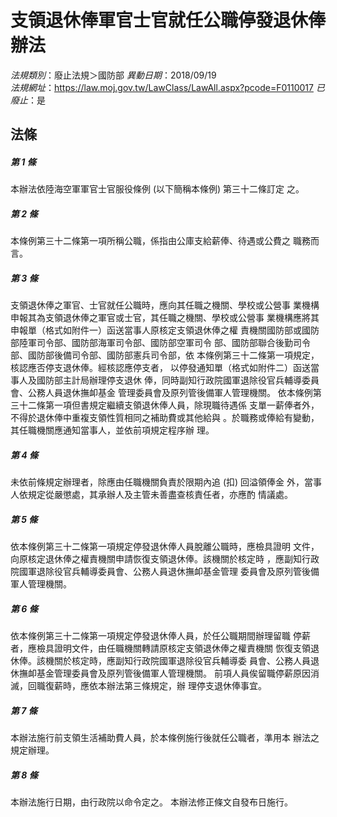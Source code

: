 # 支領退休俸軍官士官就任公職停發退休俸辦法

*法規類別*：廢止法規＞國防部
*異動日期*：2018/09/19  
*法規網址*：https://law.moj.gov.tw/LawClass/LawAll.aspx?pcode=F0110017
*已廢止*：是


## 法條
##### 第 1 條
本辦法依陸海空軍軍官士官服役條例 (以下簡稱本條例) 第三十二條訂定
之。

##### 第 2 條
本條例第三十二條第一項所稱公職，係指由公庫支給薪俸、待遇或公費之
職務而言。

##### 第 3 條
支領退休俸之軍官、士官就任公職時，應向其任職之機關、學校或公營事
業機構申報其為支領退休俸之軍官或士官，其任職之機關、學校或公營事
業機構應將其申報單（格式如附件一）函送當事人原核定支領退休俸之權
責機關國防部或國防部陸軍司令部、國防部海軍司令部、國防部空軍司令
部、國防部聯合後勤司令部、國防部後備司令部、國防部憲兵司令部，依
本條例第三十二條第一項規定，核認應否停支退休俸。經核認應停支者，
以停發通知單（格式如附件二）函送當事人及國防部主計局辦理停支退休
俸，同時副知行政院國軍退除役官兵輔導委員會、公務人員退休撫卹基金
管理委員會及原列管後備軍人管理機關。
依本條例第三十二條第一項但書規定繼續支領退休俸人員，除現職待遇係
支單一薪俸者外，不得於退休俸中重複支領性質相同之補助費或其他給與
。於職務或俸給有變動，其任職機關應通知當事人，並依前項規定程序辦
理。

##### 第 4 條
未依前條規定辦理者，除應由任職機關負責於限期內追 (扣) 回溢領俸金
外，當事人依規定從嚴懲處，其承辦人及主管未善盡查核責任者，亦應酌
情議處。

##### 第 5 條
依本條例第三十二條第一項規定停發退休俸人員脫離公職時，應檢具證明
文件，向原核定退休俸之權責機關申請恢復支領退休俸。該機關於核定時
，應副知行政院國軍退除役官兵輔導委員會、公務人員退休撫卹基金管理
委員會及原列管後備軍人管理機關。

##### 第 6 條
依本條例第三十二條第一項規定停發退休俸人員，於任公職期間辦理留職
停薪者，應檢具證明文件，由任職機關轉請原核定支領退休俸之權責機關
恢復支領退休俸。該機關於核定時，應副知行政院國軍退除役官兵輔導委
員會、公務人員退休撫卹基金管理委員會及原列管後備軍人管理機關。
前項人員俟留職停薪原因消滅，回職復薪時，應依本辦法第三條規定，辦
理停支退休俸事宜。

##### 第 7 條
本辦法施行前支領生活補助費人員，於本條例施行後就任公職者，準用本
辦法之規定辦理。

##### 第 8 條
本辦法施行日期，由行政院以命令定之。
本辦法修正條文自發布日施行。


